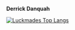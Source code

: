 **Derrick Danquah**

[![Luckmades Top Langs](https://github-readme-stats.vercel.app/api/top-langs/?username=primekobie&langs_count=3&layout=compact&theme=transparent&hide_title=true&hide=html,css)](https://github.com/primekobie)
